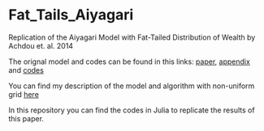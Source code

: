 # Fat_Tails_Aiyagari
Replication of the Aiyagari Model with Fat-Tailed Distribution of Wealth by Achdou et. al. 2014

The orignal model and codes can be found in this links: [paper](http://www.princeton.edu/~moll/HACT.pdf), [appendix](http://www.princeton.edu/~moll/HACTproject/HACT_Numerical_Appendix.pdf) and [codes](http://www.princeton.edu/~moll/HACTproject.htm)

You can find my description of the model and algorithm with non-uniform grid [here](https://github.com/clizama/Fat_Tails_Aiyagari/blob/master/Aiyagari%20Model%20with%20Fat-tailed%20Wealth%20Distribution.pdf)

In this repository you can find the codes in Julia to replicate the results of this paper.
